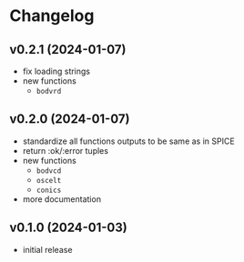 # Changelog

## v0.2.1 (2024-01-07)

- fix loading strings
- new functions
  - `bodvrd`

## v0.2.0 (2024-01-07)

- standardize all functions outputs to be same as in SPICE
- return :ok/:error tuples
- new functions
  - `bodvcd`
  - `oscelt`
  - `conics`
- more documentation

## v0.1.0 (2024-01-03)

- initial release
